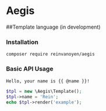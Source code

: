 # Aegis

##Template language (in development)

### Installation

```ssh
composer require reinvanoyen/aegis
```

### Basic API Usage

```html
Hello, your name is {{ @name }}!
```

```php
$tpl = new \Aegis\Template();
$tpl->name = 'Rein';
echo $tpl->render('example');
```